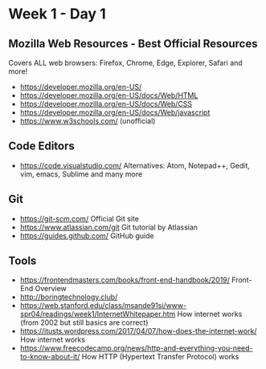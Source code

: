 # Week 1 - Day 1

## Mozilla Web Resources - Best Official Resources 
Covers ALL web browsers: Firefox, Chrome, Edge, Explorer, Safari and more!

* https://developer.mozilla.org/en-US/
* https://developer.mozilla.org/en-US/docs/Web/HTML
* https://developer.mozilla.org/en-US/docs/Web/CSS
* https://developer.mozilla.org/en-US/docs/Web/javascript
* https://www.w3schools.com/ (unofficial)

## Code Editors
* https://code.visualstudio.com/
Alternatives: Atom, Notepad++, Gedit, vim, emacs, Sublime and many more

## Git
* https://git-scm.com/ Official Git site
* https://www.atlassian.com/git Git tutorial by Atlassian
* https://guides.github.com/ GitHub guide

## Tools
* https://frontendmasters.com/books/front-end-handbook/2019/ Front-End Overview
* http://boringtechnology.club/
* https://web.stanford.edu/class/msande91si/www-spr04/readings/week1/InternetWhitepaper.htm How internet works (from 2002 but still basics are correct)
* https://itusts.wordpress.com/2017/04/07/how-does-the-internet-work/ How internet works
* https://www.freecodecamp.org/news/http-and-everything-you-need-to-know-about-it/ How HTTP (Hypertext Transfer Protocol) works